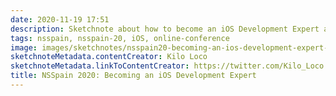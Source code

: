 ```yaml
---
date: 2020-11-19 17:51
description: Sketchnote about how to become an iOS Development Expert at NSSpain 2020
tags: nsspain, nsspain-20, iOS, online-conference
image: images/sketchnotes/nsspain20-becoming-an-ios-development-expert-small.jpg
sketchnoteMetadata.contentCreator: Kilo Loco
sketchnoteMetadata.linkToContentCreator: https://twitter.com/Kilo_Loco
title: NSSpain 2020: Becoming an iOS Development Expert
---
```

